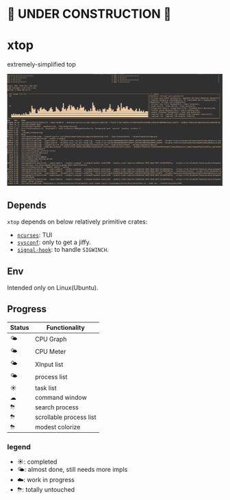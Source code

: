 # 🚧 UNDER CONSTRUCTION 🚧

# xtop 

extremely-simplified top

![log1](./images/log2.png)


## Depends

`xtop` depends on below relatively primitive crates:
- [`ncurses`](https://github.com/jeaye/ncurses-rs): TUI
- [`sysconf`](https://github.com/zerocostgoods/sysconf.rs): only to get a jiffy.
- [`signal-hook`](https://github.com/vorner/signal-hook): to handle `SIGWINCH`.

## Env

Intended only on Linux(Ubuntu).

## Progress

| Status | Functionality |
| ------------- | ------------- |
| 🌤 | CPU Graph |
| 🌤 | CPU Meter |
| 🌤 | XInput list |
| 🌤 | process list |
| ☀ | task list |
| ☁ | command window |
| ⛈ | search process |
| ⛈ | scrollable process list |
| ⛈ | modest colorize |


### legend

- ☀️: completed
- 🌤: almost done, still needs more impls 
- ☁️: work in progress
- ⛈: totally untouched
